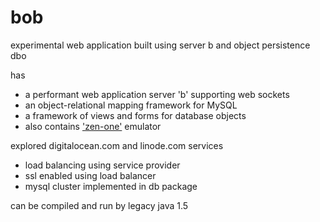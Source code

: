 # bob
experimental web application built using server b and object persistence dbo

has
* a performant web application server 'b' supporting web sockets
* an object-relational mapping framework for MySQL
* a framework of views and forms for database objects
* also contains ['zen-one'](https://github.com/calint/zen-one) emulator 

explored digitalocean.com and linode.com services
* load balancing using service provider
* ssl enabled using load balancer
* mysql cluster implemented in db package

can be compiled and run by legacy java 1.5
